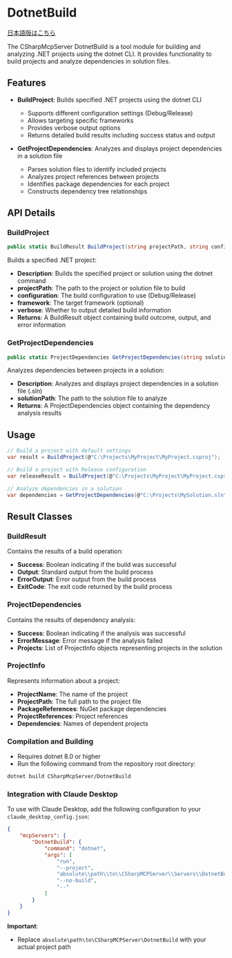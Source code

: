 ﻿# DotnetBuild

[日本語版はこちら](README.ja.md)

The CSharpMcpServer DotnetBuild is a tool module for building and analyzing .NET projects using the dotnet CLI. It provides functionality to build projects and analyze dependencies in solution files.

## Features

- **BuildProject**: Builds specified .NET projects using the dotnet CLI
  - Supports different configuration settings (Debug/Release)
  - Allows targeting specific frameworks
  - Provides verbose output options
  - Returns detailed build results including success status and output

- **GetProjectDependencies**: Analyzes and displays project dependencies in a solution file
  - Parses solution files to identify included projects
  - Analyzes project references between projects
  - Identifies package dependencies for each project
  - Constructs dependency tree relationships

## API Details

### BuildProject

```csharp
public static BuildResult BuildProject(string projectPath, string configuration = "Debug", string framework = "", bool verbose = false)
```

Builds a specified .NET project:
- **Description**: Builds the specified project or solution using the dotnet command
- **projectPath**: The path to the project or solution file to build
- **configuration**: The build configuration to use (Debug/Release)
- **framework**: The target framework (optional)
- **verbose**: Whether to output detailed build information
- **Returns**: A BuildResult object containing build outcome, output, and error information

### GetProjectDependencies

```csharp
public static ProjectDependencies GetProjectDependencies(string solutionPath)
```

Analyzes dependencies between projects in a solution:
- **Description**: Analyzes and displays project dependencies in a solution file (.sln)
- **solutionPath**: The path to the solution file to analyze
- **Returns**: A ProjectDependencies object containing the dependency analysis results

## Usage

```csharp
// Build a project with default settings
var result = BuildProject(@"C:\Projects\MyProject\MyProject.csproj");

// Build a project with Release configuration
var releaseResult = BuildProject(@"C:\Projects\MyProject\MyProject.csproj", "Release");

// Analyze dependencies in a solution
var dependencies = GetProjectDependencies(@"C:\Projects\MySolution.sln");
```

## Result Classes

### BuildResult

Contains the results of a build operation:
- **Success**: Boolean indicating if the build was successful
- **Output**: Standard output from the build process
- **ErrorOutput**: Error output from the build process
- **ExitCode**: The exit code returned by the build process

### ProjectDependencies

Contains the results of dependency analysis:
- **Success**: Boolean indicating if the analysis was successful
- **ErrorMessage**: Error message if the analysis failed
- **Projects**: List of ProjectInfo objects representing projects in the solution

### ProjectInfo

Represents information about a project:
- **ProjectName**: The name of the project
- **ProjectPath**: The full path to the project file
- **PackageReferences**: NuGet package dependencies
- **ProjectReferences**: Project references
- **Dependencies**: Names of dependent projects

### Compilation and Building

- Requires dotnet 8.0 or higher
- Run the following command from the repository root directory:

```bash
dotnet build CSharpMcpServer/DotnetBuild
```

### Integration with Claude Desktop

To use with Claude Desktop, add the following configuration to your `claude_desktop_config.json`:

```json
{
    "mcpServers": {
        "DotnetBuild": {
            "command": "dotnet",
            "args": [
                "run",
                "--project",
                "absolute\\path\\to\\CSharpMCPServer\\Servers\\DotnetBuild",
                "--no-build",
                "--"
            ]
        }
    }
}
```

**Important**: 
- Replace `absolute\path\to\CSharpMCPServer\DotnetBuild` with your actual project path

